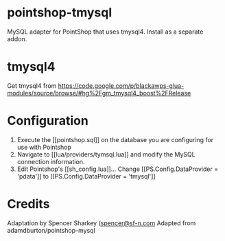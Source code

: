 pointshop-tmysql
================

MySQL adapter for PointShop that uses tmysql4. Install as a separate addon.

tmysql4
================

Get tmysql4 from https://code.google.com/p/blackawps-glua-modules/source/browse/#hg%2Fgm_tmysql4_boost%2FRelease

Configuration
================
1. Execute the [[pointshop.sql]] on the database you are configuring for use with Pointshop
2. Navigate to [[lua/providers/tymsql.lua]] and modify the MySQL connection information.
3. Edit Pointshop's [[sh_config.lua]]... Change [[PS.Config.DataProvider = 'pdata']] to [[PS.Config.DataProvider = 'tmysql']]

Credits
================
Adaptation by Spencer Sharkey (spencer@sf-n.com
Adapted from adamdburton/pointshop-mysql
